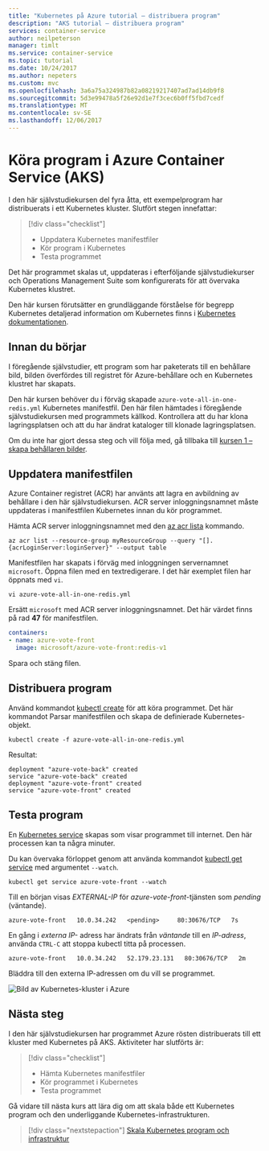 ```yaml
---
title: "Kubernetes på Azure tutorial – distribuera program"
description: "AKS tutorial – distribuera program"
services: container-service
author: neilpeterson
manager: timlt
ms.service: container-service
ms.topic: tutorial
ms.date: 10/24/2017
ms.author: nepeters
ms.custom: mvc
ms.openlocfilehash: 3a6a75a324987b82a08219217407ad7ad14db9f8
ms.sourcegitcommit: 5d3e99478a5f26e92d1e7f3cec6b0ff5fbd7cedf
ms.translationtype: MT
ms.contentlocale: sv-SE
ms.lasthandoff: 12/06/2017
---
```

# <a name="run-applications-in-azure-container-service-aks"></a>Köra program i Azure Container Service (AKS)

I den här självstudiekursen del fyra åtta, ett exempelprogram har distribuerats i ett Kubernetes kluster. Slutfört stegen innefattar:

> [!div class="checklist"]
> * Uppdatera Kubernetes manifestfiler
> * Kör program i Kubernetes
> * Testa programmet

Det här programmet skalas ut, uppdateras i efterföljande självstudiekurser och Operations Management Suite som konfigurerats för att övervaka Kubernetes klustret.

Den här kursen förutsätter en grundläggande förståelse för begrepp Kubernetes detaljerad information om Kubernetes finns i [Kubernetes dokumentationen](https://kubernetes.io/docs/home/).

## <a name="before-you-begin"></a>Innan du börjar

I föregående självstudier, ett program som har paketerats till en behållare bild, bilden överfördes till registret för Azure-behållare och en Kubernetes klustret har skapats. 

Den här kursen behöver du i förväg skapade `azure-vote-all-in-one-redis.yml` Kubernetes manifestfil. Den här filen hämtades i föregående självstudiekursen med programmets källkod. Kontrollera att du har klona lagringsplatsen och att du har ändrat kataloger till klonade lagringsplatsen.

Om du inte har gjort dessa steg och vill följa med, gå tillbaka till [kursen 1 – skapa behållaren bilder](./tutorial-kubernetes-prepare-app.md). 

## <a name="update-manifest-file"></a>Uppdatera manifestfilen

Azure Container registret (ACR) har använts att lagra en avbildning av behållare i den här självstudiekursen. ACR server inloggningsnamnet måste uppdateras i manifestfilen Kubernetes innan du kör programmet.

Hämta ACR server inloggningsnamnet med den [az acr lista](/cli/azure/acr#list) kommando.

```azurecli
az acr list --resource-group myResourceGroup --query "[].{acrLoginServer:loginServer}" --output table
```

Manifestfilen har skapats i förväg med inloggningen servernamnet `microsoft`. Öppna filen med en textredigerare. I det här exemplet filen har öppnats med `vi`.

```console
vi azure-vote-all-in-one-redis.yml
```

Ersätt `microsoft` med ACR server inloggningsnamnet. Det här värdet finns på rad **47** för manifestfilen.

```yaml
containers:
- name: azure-vote-front
  image: microsoft/azure-vote-front:redis-v1
```

Spara och stäng filen.

## <a name="deploy-application"></a>Distribuera program

Använd kommandot [kubectl create](https://kubernetes.io/docs/user-guide/kubectl/v1.6/#create) för att köra programmet. Det här kommandot Parsar manifestfilen och skapa de definierade Kubernetes-objekt.

```azurecli
kubectl create -f azure-vote-all-in-one-redis.yml
```

Resultat:

```
deployment "azure-vote-back" created
service "azure-vote-back" created
deployment "azure-vote-front" created
service "azure-vote-front" created
```

## <a name="test-application"></a>Testa program

En [Kubernetes service](https://kubernetes.io/docs/concepts/services-networking/service/) skapas som visar programmet till internet. Den här processen kan ta några minuter. 

Du kan övervaka förloppet genom att använda kommandot [kubectl get service](https://kubernetes.io/docs/user-guide/kubectl/v1.7/#get) med argumentet `--watch`.

```azurecli
kubectl get service azure-vote-front --watch
```

Till en början visas *EXTERNAL-IP* för *azure-vote-front*-tjänsten som *pending* (väntande).
  
```
azure-vote-front   10.0.34.242   <pending>     80:30676/TCP   7s
```

En gång i *externa IP-* adress har ändrats från *väntande* till en *IP-adress*, använda `CTRL-C` att stoppa kubectl titta på processen. 

```
azure-vote-front   10.0.34.242   52.179.23.131   80:30676/TCP   2m
```

Bläddra till den externa IP-adressen om du vill se programmet.

![Bild av Kubernetes-kluster i Azure](media/container-service-kubernetes-tutorials/azure-vote.png)

## <a name="next-steps"></a>Nästa steg

I den här självstudiekursen har programmet Azure rösten distribuerats till ett kluster med Kubernetes på AKS. Aktiviteter har slutförts är:  

> [!div class="checklist"]
> * Hämta Kubernetes manifestfiler
> * Kör programmet i Kubernetes
> * Testa programmet

Gå vidare till nästa kurs att lära dig om att skala både ett Kubernetes program och den underliggande Kubernetes-infrastrukturen. 

> [!div class="nextstepaction"]
> [Skala Kubernetes program och infrastruktur](./tutorial-kubernetes-scale.md)
